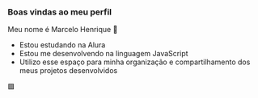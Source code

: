  ### Boas vindas ao meu perfil 

Meu nome é Marcelo Henrique 🖤

- Estou estudando na Alura
- Estou me desenvolvendo na linguagem JavaScript
- Utilizo esse espaço para minha organização e compartilhamento dos meus projetos desenvolvidos


🟪

